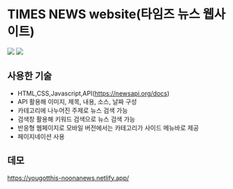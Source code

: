 # TIMES NEWS website(타임즈 뉴스 웹사이트)

![]("img/demo.png")
![]("img/demo-mobile.png")

## 사용한 기술

- HTML,CSS,Javascript,API(https://newsapi.org/docs)
- API 활용해 이미지, 제목, 내용, 소스, 날짜 구성
- 카테고리에 나누어진 주제로 뉴스 검색 가능
- 검색창 활용해 키워드 검색으로 뉴스 검색 가능
- 반응형 웹페이지로 모바일 버전에서는 카테고리가 사이드 메뉴바로 제공
- 페이지네이션 사용

## 데모

https://yougotthis-noonanews.netlify.app/
